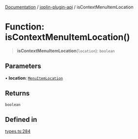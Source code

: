 [Documentation](../../packages.md) / [joplin-plugin-api](../index.md) / isContextMenuItemLocation

# Function: isContextMenuItemLocation()

> **isContextMenuItemLocation**(`location`): `boolean`

## Parameters

• **location**: [`MenuItemLocation`](../enumerations/MenuItemLocation.md)

## Returns

`boolean`

## Defined in

[types.ts:284](https://github.com/rxliuli/joplin-utils/blob/4824c3237f6c8bc282f001f71c149c89286aefdc/packages/joplin-plugin-api/src/types.ts#L284)
